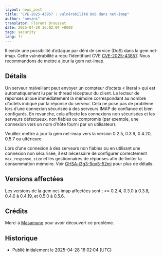 ```yaml
---
layout: news_post
title: "CVE-2025-43857 : vulnérabilité DoS dans net-imap"
author: "nevans"
translator: Florent Drousset
date: 2025-04-28 16:02:04 +0000
tags: security
lang: fr
---
```


Il existe une possibilité d’attaque par déni de service (DoS) dans la gem net-imap.
Cette vulnérabilité a reçu l’identifiant CVE [CVE-2025-43857].
Nous recommandons de mettre à jour la gem net-imap.

## Détails

Un serveur malveillant peut envoyer un compteur d’octets « literal » qui est automatiquement lu par le thread récepteur du client.
Le lecteur de réponses alloue immédiatement la mémoire correspondant au nombre d’octets indiqué par la réponse du serveur.
Cela ne pose pas de problème lors d’une connexion sécurisée à des serveurs IMAP de confiance et bien configurés.
En revanche, cela affecte les connexions non sécurisées et les serveurs défectueux, non fiables ou compromis (par exemple, une connexion vers un nom d’hôte fourni par un utilisateur).

Veuillez mettre à jour la gem net-imap vers la version 0.2.5, 0.3.9, 0.4.20, 0.5.7 ou ultérieure.

Lors d’une connexion à des serveurs non fiables ou en utilisant une connexion non sécurisée, il est nécessaire de configurer correctement `max_response_size` et les gestionnaires de réponses afin de limiter la consommation mémoire.
Voir [GHSA-j3g3-5qv5-52mj] pour plus de détails.

## Versions affectées

Les versions de la gem net-imap affectées sont :
<= 0.2.4, 0.3.0 à 0.3.8, 0.4.0 à 0.4.19, et 0.5.0 à 0.5.6.

## Crédits

Merci à [Masamune] pour avoir découvert ce problème.

## Historique

* Publié initialement le 2025-04-28 16:02:04 (UTC)

[CVE-2025-43857]:      https://www.cve.org/CVERecord?id=CVE-2025-43857
[GHSA-j3g3-5qv5-52mj]: https://github.com/ruby/net-imap/security/advisories/GHSA-j3g3-5qv5-52mj
[Masamune]:            https://hackerone.com/masamune_

